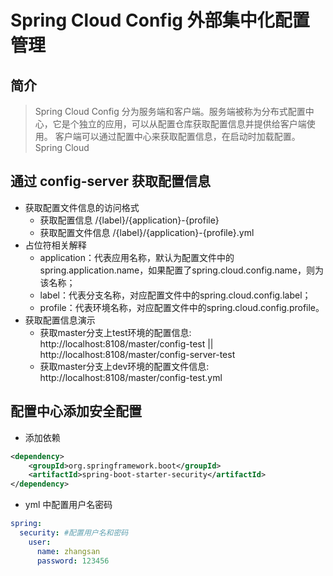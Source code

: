 # Spring Cloud Config 外部集中化配置管理
## 简介
> Spring Cloud Config 分为服务端和客户端。服务端被称为分布式配置中心，它是个独立的应用，可以从配置仓库获取配置信息并提供给客户端使用。
>客户端可以通过配置中心来获取配置信息，在启动时加载配置。Spring Cloud 

## 通过 config-server 获取配置信息
- 获取配置文件信息的访问格式
    - 获取配置信息  /{label}/{application}-{profile} 
    - 获取配置文件信息  /{label}/{application}-{profile}.yml 
- 占位符相关解释
    - application：代表应用名称，默认为配置文件中的spring.application.name，如果配置了spring.cloud.config.name，则为该名称；
    - label：代表分支名称，对应配置文件中的spring.cloud.config.label；
    - profile：代表环境名称，对应配置文件中的spring.cloud.config.profile。
- 获取配置信息演示  
    - 获取master分支上test环境的配置信息: http://localhost:8108/master/config-test || http://localhost:8108/master/config-server-test
    - 获取master分支上dev环境的配置文件信息: http://localhost:8108/master/config-test.yml


## 配置中心添加安全配置
- 添加依赖
```xml 
<dependency>
    <groupId>org.springframework.boot</groupId>
    <artifactId>spring-boot-starter-security</artifactId>
</dependency>
```
- yml 中配置用户名密码
```yml
spring:
  security: #配置用户名和密码
    user:
      name: zhangsan
      password: 123456
```
